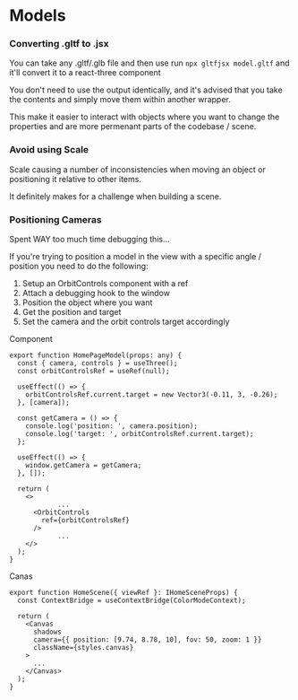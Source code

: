 # Models

### Converting .gltf to .jsx

You can take any .gltf/.glb file and then use run `npx gltfjsx model.gltf` and it'll convert it to a react-three component

You don't need to use the output identically, and it's advised that you take the contents and simply move them within another wrapper.

This make it easier to interact with objects where you want to change the properties and are more permenant parts of the codebase / scene.

### Avoid using Scale

Scale causing a number of inconsistencies when moving an object or positioning it relative to other items.

It definitely makes for a challenge when building a scene.

### Positioning Cameras

Spent WAY too much time debugging this...

If you're trying to position a model in the view with a specific angle / position you need to do the following:

1. Setup an OrbitControls component with a ref
2. Attach a debugging hook to the window
3. Position the object where you want
4. Get the position and target
5. Set the camera and the orbit controls target accordingly

Component

```
export function HomePageModel(props: any) {
  const { camera, controls } = useThree();
  const orbitControlsRef = useRef(null);

  useEffect(() => {
    orbitControlsRef.current.target = new Vector3(-0.11, 3, -0.26);
  }, [camera]);

  const getCamera = () => {
    console.log('position: ', camera.position);
    console.log('target: ', orbitControlsRef.current.target);
  };

  useEffect(() => {
    window.getCamera = getCamera;
  }, []);

  return (
    <>
			...
      <OrbitControls
        ref={orbitControlsRef}
      />
			...
    </>
  );
}
```

Canas

```
export function HomeScene({ viewRef }: IHomeSceneProps) {
  const ContextBridge = useContextBridge(ColorModeContext);

  return (
    <Canvas
      shadows
      camera={{ position: [9.74, 8.78, 10], fov: 50, zoom: 1 }}
      className={styles.canvas}
    >
      ...
    </Canvas>
  );
}
```
